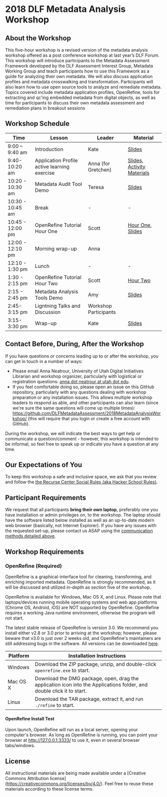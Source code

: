 # 2018 DLF Metadata Analysis Workshop

## About the Workshop
This five-hour workshop is a revised version of the metadata analysis workshop offered as a post conference workshop at last year’s DLF Forum. This workshop will introduce participants to the Metadata Assessment Framework developed by the DLF Assessment Interest Group, Metadata Working Group and teach participants how to use this Framework as a guide for analyzing their own metadata. We will also discuss application profiles and metadata crosswalking and transformation. Participants will also learn how to use open source tools to analyze and remediate metadata. Topics covered include metadata application profiles, OpenRefine, tools for extracting and qc'ing embedded metadata from digital objects, as well as time for participants to discuss their own metadata assessment and remediation plans in breakout sessions

## Workshop Schedule

| Time | Lesson | Leader | Material |
| ----- | ----- | ----- | ----- |
| 9:00 – 9:40 am | Introduction | Kate | [Slides](https://github.com/DLFMetadataAssessment/2018MetadataAnalysisWorkshop/blob/master/slides/metadata_analysis_workshop_intro.pptx) |
| 9:40- 10:20 am | Application Profile active learning exercise | Anna (for Gretchen) | [Slides](https://github.com/DLFMetadataAssessment/2018MetadataAnalysisWorkshop/blob/master/slides/DLFWorkshop2018.pptx), [Activity Materials](https://github.com/DLFMetadataAssessment/2018MetadataAnalysisWorkshop/tree/master/activities) |
| 10:20 - 10:30 am | Metadata Audit Tool Demo | Teresa | [Slides](https://github.com/DLFMetadataAssessment/2018MetadataAnalysisWorkshop/blob/master/slides/DLF_Metadata_Workshop.pptx) |
| 10:30 - 10:45 am | Break | - | - |
| 10:45 - 12:00 pm |  OpenRefine Tutorial Hour One | Scott | [Hour One](https://github.com/DLFMetadataAssessment/2018MetadataAnalysisWorkshop/blob/master/slides/or_1.md), [Slides](https://github.com/DLFMetadataAssessment/2018MetadataAnalysisWorkshop/blob/master/slides/OpenRefine.pptx) |
| 12:00 - 12:10 pm | Morning wrap-up | Anna | |
| 12:10 - 1:30 pm | Lunch | - | - |
| 1:30 - 2:15 pm | OpenRefine Tutorial Hour Two | Scott | [Hour Two](https://github.com/DLFMetadataAssessment/2018MetadataAnalysisWorkshop/blob/master/slides/or_2.md) |
| 2:15 - 2:45 pm | Metadata Analysis Tools Demo | Amy | [Slides](https://github.com/DLFMetadataAssessment/2018MetadataAnalysisWorkshop/blob/master/slides/Metadata_Management_with_ExifTool_MDQC.pptx)|
| 2:45-3:15 pm | Ligntning Talks and Discussion | Workshop Participants | |
| 3:15-3:30 pm | Wrap-up | Kate | [Slides](https://github.com/DLFMetadataAssessment/2018MetadataAnalysisWorkshop/blob/master/slides/wrap-up.pptx) |

## Contact Before, During, After the Workshop

If you have questions or concerns leading up to or after the workshop, you can get in touch in a number of ways:

- Please email Anna Neatrour, University of Utah Digital Initiatives Librarian and workshop organizer, particularly with logistical or registration questions: [anna dot neatrour at utah dot edu](mailto:anna.neatrour@utah.edu).
- If you feel comfortable doing so, please open an issue on this GitHub repository, particularly with any questions dealing with workshop preparation or any installation issues. This allows multiple workshop leaders to respond as able, and other participants can also learn (since we're sure the same questions will come up multiple times): https://github.com/DLFMetadataAssessment/2018MetadataAnalysisWorkshop/ (this will require that you login or create a free account with GitHub).

During the workshop, we will indicate the best ways to get help or communicate a question/comment - however, this workshop is intended to be informal, so feel free to speak up or indicate you have a question at any time.

## Our Expectations of You

To keep this workshop a safe and inclusive space, we ask that you review and follow the [the Recurse Center Social Rules (aka Hacker School Rules)](https://www.recurse.com/manual#sub-sec-social-rules).

## Participant Requirements

We request that all participants **bring their own laptop**, preferably one you have installation or admin privileges on, to the workshop. The laptop should have the software listed below installed as well as an up-to-date modern web browser (basically, not Internet Explorer). If you have any issues with the requested set-up, please contact us ASAP using the [communication methods detailed above](#contact-before-during-after-the-workshop).

## Workshop Requirements
### OpenRefine (Required)
OpenRefine is a graphical-interface tool for cleaning, transforming, and enriching imported metadata. OpenRefine is strongly recommended, as it will be discussed and utilized in-depth as section five of the workshop.

OpenRefine is available for Windows, Mac OS X, and Linux. Please note that laptops/devices running mobile operating systems and web app platforms (Chrome OS, Android, iOS) are NOT supported by OpenRefine. OpenRefine requires a working Java runtime environment, otherwise the program will not start.

The latest stable release of OpenRefine is version 3.0. We recommend you install either v2.8 or 3.0 prior to arriving at the workshop; however, please beware that v3.0 is just over 2 weeks old, and OpenRefine's maintainers are still addressing bugs in the software. All versions can be downloaded [here](http://openrefine.org/download.html).

Platform | Installation Instructions |
---------|---------------------------|
Windows  | Download the ZIP package, unzip, and double-click `openrefine.exe` to start. |
Mac OS X | Download the DMG package, open, drag the application icon into the Applications folder, and double click it to start. |
Linux | Download the TAR package, extract it, and run `./refine` to start. |

#### OpenRefine Install Test

Upon launch, OpenRefine will run as a local server, opening your computer's browser. As long as OpenRefine is running, you can point your browser at http://127.0.0.1:3333/ to use it, even in several browser tabs/windows.

## License
All instructional materials are being made available under a [Creative Commons Attribution license] (https://creativecommons.org/licenses/by/4.0/). Feel free to reuse these materials according to these license terms.
